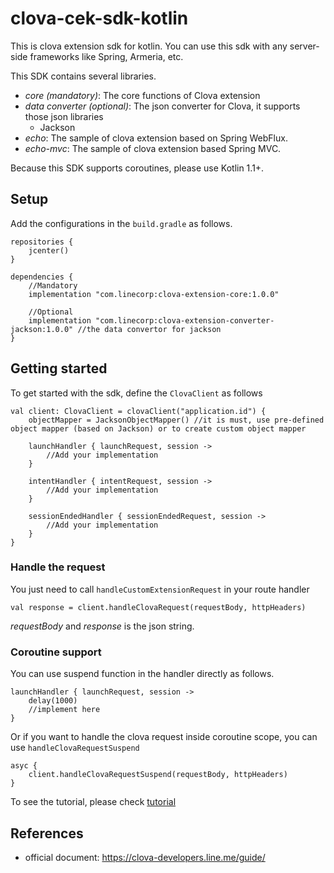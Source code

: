 # clova-cek-sdk-kotlin
This is clova extension sdk for kotlin. You can use this sdk with any server-side frameworks like Spring, Armeria, etc.

This SDK contains several libraries.
- *core (mandatory)*: The core functions of Clova extension
- *data converter (optional)*: The json converter for Clova, it supports those json libraries
  - Jackson  
- *echo*: The sample of clova extension based on Spring WebFlux.
- *echo-mvc*: The sample of clova extension based Spring MVC.

Because this SDK supports coroutines, please use Kotlin 1.1+.

## Setup
Add the configurations in the ```build.gradle``` as follows.
```
repositories {
    jcenter()
}

dependencies {
    //Mandatory
    implementation "com.linecorp:clova-extension-core:1.0.0"

    //Optional
    implementation "com.linecorp:clova-extension-converter-jackson:1.0.0" //the data convertor for jackson
}
```

## Getting started
To get started with the sdk, define the ```ClovaClient``` as follows
```
val client: ClovaClient = clovaClient("application.id") {
    objectMapper = JacksonObjectMapper() //it is must, use pre-defined object mapper (based on Jackson) or to create custom object mapper
      
    launchHandler { launchRequest, session ->
        //Add your implementation
    }

    intentHandler { intentRequest, session ->
        //Add your implementation
    }

    sessionEndedHandler { sessionEndedRequest, session ->
        //Add your implementation
    }
}
```

### Handle the request
You just need to call ```handleCustomExtensionRequest``` in your route handler

```
val response = client.handleClovaRequest(requestBody, httpHeaders)
```

*requestBody* and *response* is the json string.

### Coroutine support
You can use suspend function in the handler directly as follows.

```
launchHandler { launchRequest, session ->
    delay(1000)
    //implement here
}
```

Or if you want to handle the clova request inside coroutine scope, you can use ```handleClovaRequestSuspend```

```
asyc {
    client.handleClovaRequestSuspend(requestBody, httpHeaders)
}
```

To see the tutorial, please check [tutorial](TUTORIAL.md)

## References
- official document: https://clova-developers.line.me/guide/
